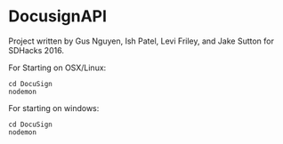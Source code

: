 # DocusignAPI
Project written by Gus Nguyen, Ish Patel, Levi Friley, and Jake Sutton for SDHacks 2016.

For Starting on OSX/Linux:

~~~~
cd DocuSign
nodemon
~~~~

For starting on windows:

~~~~
cd DocuSign
nodemon
~~~~


